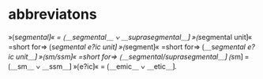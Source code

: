 # abbreviatons

»⟮s*egmental⟯« = ⟮＿segmental＿ ∨ ＿suprasegmental＿⟯
»⟮s*egmental unit⟯« =short for=> ⟮s*egmental e?ic unit⟯
»⟮s*egment⟯« =short for=> ⟮＿s*egmental e?ic unit＿⟯
»⟮sm/ssm⟯« =short for=> ⟮＿segmental/suprasegmental＿⟯
⟮s*m⟯ = ⟮＿sm＿ ∨ ＿ssm＿⟯
»⟮e?ic⟯« = ⟮＿emic＿ ∨ ＿etic＿⟯.